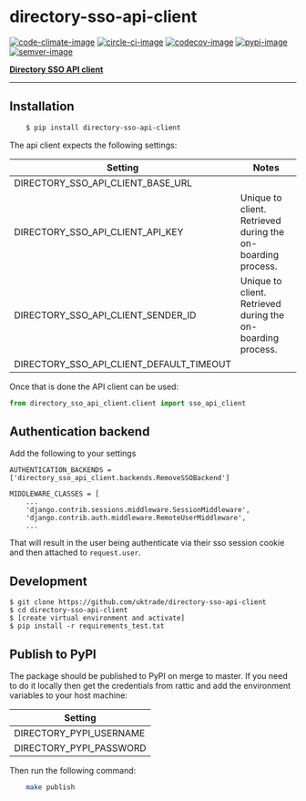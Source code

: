 # directory-sso-api-client

[![code-climate-image]][code-climate]
[![circle-ci-image]][circle-ci]
[![codecov-image]][codecov]
[![pypi-image]][pypi]
[![semver-image]][semver]

**[Directory SSO API client](https://great.gov.uk/)**

---

## Installation

```sh
    $ pip install directory-sso-api-client
```

The api client expects the following settings:

| Setting                                  | Notes                                                       |
| ---------------------------------------- | ----------------------------------------------------------- |
| DIRECTORY_SSO_API_CLIENT_BASE_URL        |                                                             |
| DIRECTORY_SSO_API_CLIENT_API_KEY         | Unique to client. Retrieved during the on-boarding process. |
| DIRECTORY_SSO_API_CLIENT_SENDER_ID       | Unique to client. Retrieved during the on-boarding process. |
| DIRECTORY_SSO_API_CLIENT_DEFAULT_TIMEOUT |                                                             |

Once that is done the API client can be used:

```py
from directory_sso_api_client.client import sso_api_client
```

## Authentication backend

Add the following to your settings

```
AUTHENTICATION_BACKENDS = ['directory_sso_api_client.backends.RemoveSSOBackend']

MIDDLEWARE_CLASSES = [
    ...
    'django.contrib.sessions.middleware.SessionMiddleware',
    'django.contrib.auth.middleware.RemoteUserMiddleware',
    ...
```

That will result in the user being authenticate via their sso session cookie and then attached to `request.user`.

## Development

```shell
$ git clone https://github.com/uktrade/directory-sso-api-client
$ cd directory-sso-api-client
$ [create virtual environment and activate]
$ pip install -r requirements_test.txt
```

## Publish to PyPI

The package should be published to PyPI on merge to master. If you need to do it locally then get the credentials from rattic and add the environment variables to your host machine:

| Setting                     |
| --------------------------- |
| DIRECTORY_PYPI_USERNAME     |
| DIRECTORY_PYPI_PASSWORD     |

Then run the following command:
```sh
    make publish
```


[code-climate-image]: https://codeclimate.com/github/uktrade/directory-sso-api-client/badges/issue_count.svg
[code-climate]: https://codeclimate.com/github/uktrade/directory-sso-api-client

[circle-ci-image]: https://circleci.com/gh/uktrade/directory-sso-api-client/tree/master.svg?style=svg
[circle-ci]: https://circleci.com/gh/uktrade/directory-sso-api-client/tree/master

[codecov-image]: https://codecov.io/gh/uktrade/directory-sso-api-client/branch/master/graph/badge.svg
[codecov]: https://codecov.io/gh/uktrade/directory-sso-api-client

[pypi-image]: https://badge.fury.io/py/directory-sso-api-client.svg
[pypi]: https://badge.fury.io/py/directory-sso-api-client

[semver-image]: https://img.shields.io/badge/Versioning%20strategy-SemVer-5FBB1C.svg
[semver]: https://semver.org
